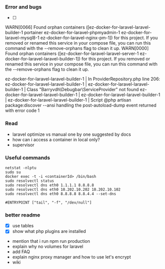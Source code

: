 ### Error and bugs
* [ ] 


WARN[0066] Found orphan containers ([ez-docker-for-laravel-laravel-builder-1 portainer ez-docker-for-laravel-phpmyadmin-1 ez-docker-for-laravel-mysql8-1 ez-docker-for-laravel-nginx-pm-1]) for this project. If you removed or renamed this service in your compose file, you can run this command with the --remove-orphans flag to clean it up.
WARN[0000] Found orphan containers ([ez-docker-for-laravel-laravel-server-1 ez-docker-for-laravel-laravel-builder-1]) for this project. If you removed or renamed this service in your compose file, you can run this command with the --remove-orphans flag to clean it up.


ez-docker-for-laravel-laravel-builder-1  | In ProviderRepository.php line 206:
ez-docker-for-laravel-laravel-builder-1  |
ez-docker-for-laravel-laravel-builder-1  |   Class "Barryvdh\Debugbar\ServiceProvider" not found
ez-docker-for-laravel-laravel-builder-1  |
ez-docker-for-laravel-laravel-builder-1  |
ez-docker-for-laravel-laravel-builder-1  | Script @php artisan package:discover --ansi handling the post-autoload-dump event returned with error code 1




### Read

* laravel optimize vs manual one by one suggested by docs
* how can i access a container in local only?
* supervisor


### Useful commands

```cli
netstat -nlptu
sudo su
docker exec -t -i <containerId> /bin/bash
sudo resolvectl status
sudo resolvectl dns eth0 1.1.1.1 8.8.8.8
sudo resolvectl dns eth0 10.202.10.202 10.202.10.102
sudo resolvectl dns eth0 8.8.8.8 8.8.4.4 --set-dns

#ENTRYPOINT ["tail", "-f", "/dev/null"]
```


### better readme

- [x] use tables
- [x] show what php plugins are installed
- mention that i run npm run production
- explain why no volumes for laravel
- add FAQ
- explain nginx proxy manager and how to use let's encrypt
- wiki
